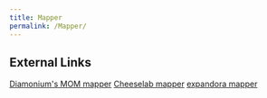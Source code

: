 ```yaml
---
title: Mapper
permalink: /Mapper/
---
```


## External Links

[Diamonium's MOM mapper](http://mume.blogspot.com/) [Cheeselab
mapper](http://www.hoopajoo.net/mud/cheeselab.html) [expandora
mapper](http://sourceforge.net/projects/expandora/)